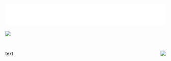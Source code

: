 <h1 align="left">
  <img src="https://raw.githubusercontent.com/kvyuaiss/kvyuaiss/main/header.svg" alt="hi" />
 <img src="https://skillicons.dev/icons?i=js,gcp,angular,ts,nextjs,nodejs,twitter,react,firebase,discord,cloudflare,bots,express,html,css,vscode,materialui,nginx,tailwind&perline=3" />
</h1>
<h1 align="right">
 <img align="right" src="https://lanyard-profile-readme.vercel.app/api/840040157851025440"></img>
</h1>
text
